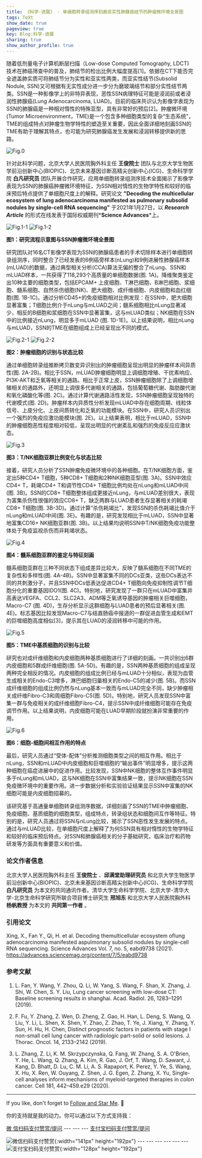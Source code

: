 ```yaml
---
title: 《科学·进展》 - 单细胞转录组测序刻画亚实性肺腺癌结节的肿瘤微环境全景图
tags: TeXt
show_date: true
pageview: true
key: Blog:科学-进展
sharing: true
show_author_profile: true
---
```


随着低剂量电子计算机断层扫描（Low-dose Computed Tomography, LDCT) 技术在肺癌筛查中的普及，肺结节的检出比例大幅度提高[1]。依据在CT下能否完全遮盖肺实质可将肺结节分为实性和亚实性两类，而亚实性结节(Subsolid Nodule, SSN)又可根据有无实性成分进一步分为磨玻璃结节和部分实性结节两类。SSN是一种影像学上的非特异表现，恶性SSN病理特征可能是浸润前或者浸润性肺腺癌(Lung Adenocarcinoma, LUAD)。目前的临床共识认为影像学表现为SSN的肺腺癌是一种相对惰性的特殊亚型，具有非常好的预后[2]。肿瘤微环境(Tumor Microenvironment，TME)是一个包含多种细胞类型的复杂“生态系统”，TME的组成特点对肿瘤生物学特性的塑造至关重要，因此全面详细地刻画SSN的TME有助于理解其特点，也可能为研究肺腺癌发生发展和浸润转移提供新的思路。

![Fig.0](https://raw.githubusercontent.com/SeadonXing/SeadonXing.github.io/master/docs/assets/images/BlogPictures/SciAdv/Fig0.png)

针对此科学问题，北京大学人民医院胸外科主任 __王俊院士__ 团队与北京大学生物医学前沿创新中心(BIOPIC)、北京未来基因诊断高精尖创新中心(ICG)、生命科学学院 __白凡研究员__ 团队开展合作研究，应用单细胞转录组测序技术全面揭示了影像学表现为SSN的肺腺癌肿瘤微环境特征，为SSN相对惰性的生物学特性和较好的临床预后特点提供了单细胞尺度上的解释。研究论文 __"Decoding the multicellular ecosystem of lung adenocarcinoma manifested as pulmonary subsolid nodules by single-cell RNA sequencing"__ 于2021年1月27日，以 *__Research Article__* 的形式在线发表于国际权威期刊*__Science Advances__*上。

![Fig.1-1](https://raw.githubusercontent.com/SeadonXing/SeadonXing.github.io/master/docs/assets/images/BlogPictures/SciAdv/Fig1-1.png)
![Fig.1-2](https://raw.githubusercontent.com/SeadonXing/SeadonXing.github.io/master/docs/assets/images/BlogPictures/SciAdv/Fig1-2.png)

__图1：研究流程示意图与SSN肿瘤微环境全景图__

研究团队对16名CT影像学表现为SSN的肺腺癌患者的手术切除样本进行单细胞转录组测序，同时整合了已经发表的6例癌旁样本(nLung)和9例进展性肺腺癌样本(mLUAD)的数据，通过典型相关分析(CCA)算法无偏的整合了nLung、SSN和mLUAD样本，一共获得了118,293个高质量的单细胞数据(图. 1A)。降维聚类鉴定出10种主要的细胞类型，包括EPCAM+ 上皮细胞、T淋巴细胞、B淋巴细胞、浆细胞、髓系细胞、自然杀伤细胞(NK)、肥大细胞、成纤维细胞、内皮细胞和血红细胞(图. 1B-1C)。通过分析CD45+的免疫细胞相对比例发现：在SSN中，肥大细胞显著富集；T细胞比例介于nLung与mLUAD之间；髓系细胞相比nLung显著减少，相反的B细胞和浆细胞在SSN中显著富集，这与mLUAD类似；NK细胞在SSN中的比例接近nLung，明显多于mLUAD (图. 1D-1E)。以上结果说明，相比nLung与mLUAD，SSN的TME在细胞组成上已经呈现出不同的模式。

![Fig.2-1](https://raw.githubusercontent.com/SeadonXing/SeadonXing.github.io/master/docs/assets/images/BlogPictures/SciAdv/Fig2-1.png)
![Fig.2-2](https://raw.githubusercontent.com/SeadonXing/SeadonXing.github.io/master/docs/assets/images/BlogPictures/SciAdv/Fig2-2.png)

__图2：肿瘤细胞的识别与状态比较__

通过单细胞转录组推断拷贝数变异识别出的肿瘤细胞呈现出明显的肿瘤样本间异质性(图. 2A-2B)。相比于SSN，mLUAD肿瘤细胞明显上调细胞增殖、干扰素响应、PI3K-AKT和乏氧等相关的通路。相比于正常上皮，SSN肿瘤细胞除了上调细胞增殖相关的通路外，还明显上调很多代谢相关的通路，包括葡萄糖代谢、脂肪酸代谢和氧化磷酸化等(图. 2C)。通过计算代谢通路活性发现，SSN肿瘤细胞呈现独特的代谢模式(图. 2D)。肿瘤样本内异质性分析发现mLUAD中存在细胞周期、线粒体信号、上皮分化、上皮间质转化和乏氧的功能模块。在SSN中，研究人员识别出一个强烈的免疫应激功能模块(图. 2E)。以上结果表明，相比于mLUAD，SSN中的肿瘤细胞恶性程度相对较低，呈现出明显的代谢紊乱和强烈的免疫反应应激状态。

![Fig.3](https://raw.githubusercontent.com/SeadonXing/SeadonXing.github.io/master/docs/assets/images/BlogPictures/SciAdv/Fig3.png)

__图3：T/NK细胞亚群比例变化与状态比较__


接着，研究人员分析了SSN肿瘤免疫微环境中的各种细胞。在T/NK细胞方面，鉴定出5种CD4+ T细胞，5种CD8+ T细胞和2种NK细胞亚型(图. 3A)。SSN中效应CD4+ T，耗竭CD4+ T和调节性CD4+ T细胞比例均处在nLung和mLUAD中间(图. 3B)。SSN的CD8+ T细胞整体组成更接近nLung，与mLUAD差别很大，表现为富集杀伤性很强的效应CD8+ T，缺乏两群与LUAD患者生存显著相关的耗竭CD8+ T细胞(图. 3B-3D)。通过计算“杀伤耗竭比”，发现SSN的杀伤耗竭比值介于nLung和mLUAD中间(图. 3E)。有趣的是，研究发现相比于mLUAD，SSN中显著地富集CD16+ NK细胞亚群(图. 3B)。以上结果均说明SSN中T/NK细胞免疫功能整体处于免疫监视杀伤而非耗竭状态。

![Fig.4](https://raw.githubusercontent.com/SeadonXing/SeadonXing.github.io/master/docs/assets/images/BlogPictures/SciAdv/Fig4.png)

__图4：髓系细胞亚群的鉴定与特征刻画__

髓系细胞亚群在三种不同状态下组成差异比较大，反映了髓系细胞在不同TME的复杂性和多样性(图. 4A-4B)。SSN中显著富集不同的DCs亚类，这些DCs表达不同的共刺激分子，并且SSN中DCs低表达促进CD4+ T细胞向免疫抑制性调节T细胞分化的重要基因IDO1(图. 4C)。特别地，研究发现了一群只在mLUAD中富集并高表达VEGFA、CCL2、SLC2A3、ADM等乏氧诱导基因的肿瘤相关巨噬细胞，Macro-C7 (图. 4D)，生存分析显示这群细胞与LUAD患者的预后显著相关(图. 4E)。标志基因比较发现Macro-C7与结直肠癌中报道的一群促进血管生成和EMT的巨噬细胞高度相似[3]，提示其在LUAD的浸润转移中可能的作用。

![Fig.5](https://raw.githubusercontent.com/SeadonXing/SeadonXing.github.io/master/docs/assets/images/BlogPictures/SciAdv/Fig5.png)

__图5：TME中基质细胞的识别与比较__

研究也对成纤维细胞和内皮细胞两种基质细胞进行了详细的刻画。一共识别出6群内皮细胞和5群成纤维细胞(图. 5A-5D)。有趣的是，SSN两种基质细胞的组成呈现两种完全相反的情况。内皮细胞的组成比例已经与mLUAD十分相似，表现为血管生成相关的Endo-C3增多，淋巴细胞归巢相关的Endo-C5的减少(图. 5B)。而SSN成纤维细胞的组成比例仍然与nLung基本一致而与mLUAD完全不同，缺少肿瘤相关成纤维Fibro-C3和周细胞Fibro-C5(图. 5D)。特别地，研究人员发现SSN中富集一群与免疫相关的成纤维细胞Fibro-C4，提示SSN中成纤维细胞可能存在免疫调节作用。以上结果说明，内皮细胞可能在LUAD早期阶段就扮演非常重要的作用。

![Fig.6](https://raw.githubusercontent.com/SeadonXing/SeadonXing.github.io/master/docs/assets/images/BlogPictures/SciAdv/Fig6.png)

__图6：细胞-细胞间相互作用的特点__

最后，研究人员通过“受体-配体”分析推测细胞类型之间的相互作用。相比于nLung，SSN和mLUAD中内皮细胞和巨噬细胞的“输出事件”明显增多，提示这两种细胞在癌症进展中的促进作用。比较发现，SSN中NK细胞的整体互作事件明显多于nLung和mLUAD，这与NK细胞在SSN中富集结果一致，提示NK细胞在SSN免疫微环境中的重要作用。进一步数据分析和实验验证结果显示SSN中富集的NK细胞可能是内皮细胞招募的。

该研究基于高通量单细胞转录组测序数据，详细刻画了SSN的TME中肿瘤细胞、免疫细胞、基质细胞的细胞类型，组成特点，转录组状态和细胞间互作等特征。特别的是，研究人员通过将SSN与nLung比较，揭示了SSN恶性发生发展的特点。通过与mLUAD比较，在单细胞尺度上解释了为何SSN具有相对惰性的生物学特征和较好的临床预后特点。对SSN和肺腺癌相关的分子基础研究，临床治疗和药物研发等方面具有重要意义和价值。

### __论文作者信息__

北京大学人民医院胸外科主任 __王俊院士__ 、__邱满堂助理研究员__ 和北京大学生物医学前沿创新中心(BIOPIC)、北京未来基因诊断高精尖创新中心(ICG)、生命科学学院 __白凡研究员__ 为本文的共同通讯作者。清华大学生命科学学院、北京大学-清华大学-北京生命科学研究所联合项目博士研究生 __邢旭东__ 和北京大学人民医院胸外科 __杨帆教授__ 为本文的 __共同第一作者__ 。

### __引用论文__

Xing, X., Fan Y., Qi, H. et al. Decoding themulticellular ecosystem oflung adenocarcinoma manifested aspulmonary subsolid nodules by single-cell RNA sequencing. Science Advances Vol. 7, no. 5, eabd9738 (2021). <https://advances.sciencemag.org/content/7/5/eabd9738>

### __参考文献__

1. L. Fan, Y. Wang, Y. Zhou, Q. Li, W. Yang, S. Wang, F. Shan, X. Zhang, J. Shi, W. Chen, S. Y. Liu, Lung cancer screening with low-dose CT: Baseline screening results in shanghai. Acad. Radiol. 26, 1283–1291 (2019).

2. F. Fu, Y. Zhang, Z. Wen, D. Zheng, Z. Gao, H. Han, L. Deng, S. Wang, Q. Liu, Y. Li, L. Shen, X. Shen, Y. Zhao, Z. Zhao, T. Ye, J. Xiang, Y. Zhang, Y. Sun, H. Hu, H. Chen, Distinct prognostic factors in patients with stage I non-small cell lung cancer with radiologic part-solid or solid lesions. J. Thorac. Oncol. 14, 2133–2142 (2019).

3. L. Zhang, Z. Li, K. M. Skrzypczynska, Q. Fang, W. Zhang, S. A. O'Brien, Y. He, L. Wang, Q. Zhang, A. Kim, R. Gao, J. Orf, T. Wang, D. Sawant, J. Kang, D. Bhatt, D. Lu, C. M. Li, A. S. Rapaport, K. Perez, Y. Ye, S. Wang, X. Hu, X. Ren, W. Ouyang, Z. Shen, J. G. Egen, Z. Zhang, X. Yu, Single-cell analyses inform mechanisms of myeloid-targeted therapies in colon cancer. Cell 181, 442–459.e29 (2020).

<!--more-->

---

If you like, don't forget to [Follow and Star Me](https://github.com/SeadonXing?tab=stars). :star2:

你的支持就是我的动力。你可以通过以下方式支持我：

[微  信扫码支付赞赏/提问](https://cloud.tsinghua.edu.cn/f/c194e6fe98a64ad3aff5/) --- --- --- [支付宝扫码支付赞赏/提问](https://cloud.tsinghua.edu.cn/f/ba13a434e9b8451e9685/)

![微信扫码支付赞赏](https://raw.githubusercontent.com/SeadonXing/SeadonXing.github.io/master/docs/assets/images/Wechat.jpg "Image@141x192"){:width="141px" height="192px"} --- --- --- --- --- --- ![支付宝扫码支付赞赏](https://raw.githubusercontent.com/SeadonXing/SeadonXing.github.io/master/docs/assets/images/Alipay.jpg "Image@128x192"){:width="128px" height="192px"}
